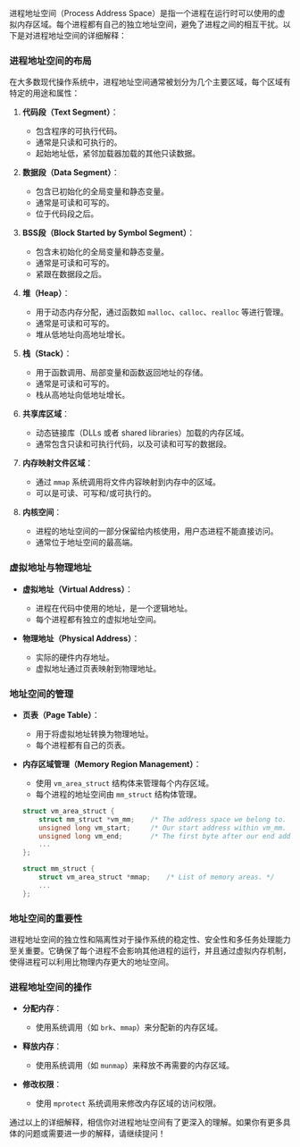进程地址空间（Process Address Space）是指一个进程在运行时可以使用的虚拟内存区域。每个进程都有自己的独立地址空间，避免了进程之间的相互干扰。以下是对进程地址空间的详细解释：

### 进程地址空间的布局

在大多数现代操作系统中，进程地址空间通常被划分为几个主要区域，每个区域有特定的用途和属性：

1. **代码段（Text Segment）**：
    - 包含程序的可执行代码。
    - 通常是只读和可执行的。
    - 起始地址低，紧邻加载器加载的其他只读数据。

2. **数据段（Data Segment）**：
    - 包含已初始化的全局变量和静态变量。
    - 通常是可读和可写的。
    - 位于代码段之后。

3. **BSS段（Block Started by Symbol Segment）**：
    - 包含未初始化的全局变量和静态变量。
    - 通常是可读和可写的。
    - 紧跟在数据段之后。

4. **堆（Heap）**：
    - 用于动态内存分配，通过函数如 `malloc`、`calloc`、`realloc` 等进行管理。
    - 通常是可读和可写的。
    - 堆从低地址向高地址增长。

5. **栈（Stack）**：
    - 用于函数调用、局部变量和函数返回地址的存储。
    - 通常是可读和可写的。
    - 栈从高地址向低地址增长。

6. **共享库区域**：
    - 动态链接库（DLLs 或者 shared libraries）加载的内存区域。
    - 通常包含只读和可执行代码，以及可读和可写的数据段。

7. **内存映射文件区域**：
    - 通过 `mmap` 系统调用将文件内容映射到内存中的区域。
    - 可以是可读、可写和/或可执行的。

8. **内核空间**：
    - 进程的地址空间的一部分保留给内核使用，用户态进程不能直接访问。
    - 通常位于地址空间的最高端。

### 虚拟地址与物理地址

- **虚拟地址（Virtual Address）**：
    - 进程在代码中使用的地址，是一个逻辑地址。
    - 每个进程都有独立的虚拟地址空间。

- **物理地址（Physical Address）**：
    - 实际的硬件内存地址。
    - 虚拟地址通过页表映射到物理地址。

### 地址空间的管理

- **页表（Page Table）**：
    - 用于将虚拟地址转换为物理地址。
    - 每个进程都有自己的页表。

- **内存区域管理（Memory Region Management）**：
    - 使用 `vm_area_struct` 结构体来管理每个内存区域。
    - 每个进程的地址空间由 `mm_struct` 结构体管理。

  ```c
  struct vm_area_struct {
      struct mm_struct *vm_mm;    /* The address space we belong to. */
      unsigned long vm_start;     /* Our start address within vm_mm. */
      unsigned long vm_end;       /* The first byte after our end address within vm_mm. */
      ...
  };

  struct mm_struct {
      struct vm_area_struct *mmap;    /* List of memory areas. */
      ...
  };
  ```

### 地址空间的重要性

进程地址空间的独立性和隔离性对于操作系统的稳定性、安全性和多任务处理能力至关重要。它确保了每个进程不会影响其他进程的运行，并且通过虚拟内存机制，使得进程可以利用比物理内存更大的地址空间。

### 进程地址空间的操作

- **分配内存**：
    - 使用系统调用（如 `brk`、`mmap`）来分配新的内存区域。

- **释放内存**：
    - 使用系统调用（如 `munmap`）来释放不再需要的内存区域。

- **修改权限**：
    - 使用 `mprotect` 系统调用来修改内存区域的访问权限。

通过以上的详细解释，相信你对进程地址空间有了更深入的理解。如果你有更多具体的问题或需要进一步的解释，请继续提问！